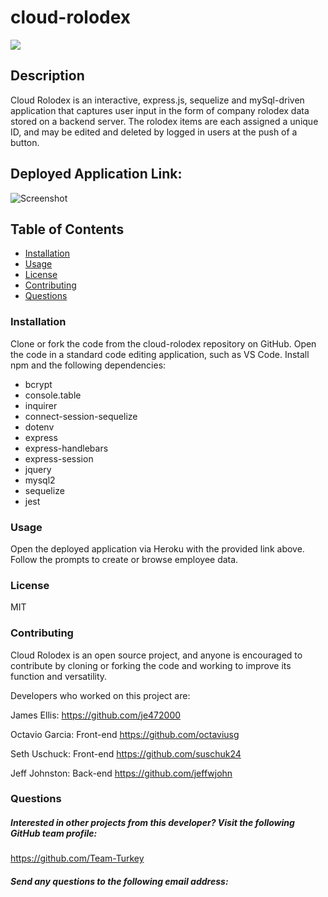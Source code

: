 # cloud-rolodex
![](https://img.shields.io/badge/License-MIT-blue.svg)
## Description 
Cloud Rolodex is an interactive, express.js, sequelize and mySql-driven application that captures user input in the form of company rolodex data stored on a backend server. The rolodex items are each assigned a unique ID, and may be edited and deleted by logged in users at the push of a button. 

## Deployed Application Link: 
![Screenshot]()

## Table of Contents
* [Installation](#installation) 
* [Usage](#usage) 
* [License](#license) 
* [Contributing](#contributing)
* [Questions](#questions)

 
### Installation
  Clone or fork the code from the cloud-rolodex repository on GitHub. Open the code in a standard code editing application, such as VS Code. Install npm and the following dependencies: 
  * bcrypt
  * console.table
  * inquirer
  * connect-session-sequelize
  * dotenv
  * express
  * express-handlebars
  * express-session
  * jquery
  * mysql2
  * sequelize
  * jest
### Usage
 Open the deployed application via Heroku with the provided link above. Follow the prompts to create or browse employee data. 
### License
  MIT
### Contributing
Cloud Rolodex is an open source project, and anyone is encouraged to contribute by cloning or forking the code and working to improve its function and versatility.

Developers who worked on this project are: 

James Ellis: 
https://github.com/je472000

Octavio Garcia: Front-end
https://github.com/octaviusg

Seth Uschuck: Front-end
https://github.com/suschuk24

Jeff Johnston: Back-end
https://github.com/jeffwjohn

### Questions
    
##### Interested in other projects from this developer? Visit the following GitHub team profile:
https://github.com/Team-Turkey
    
##### Send any questions to the following email address:
